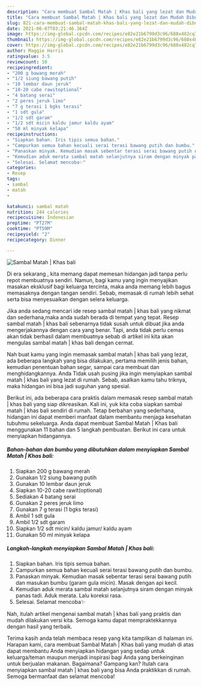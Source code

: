 ```yaml
---
description: "Cara membuat Sambal Matah | Khas bali yang lezat dan Mudah Dibuat"
title: "Cara membuat Sambal Matah | Khas bali yang lezat dan Mudah Dibuat"
slug: 821-cara-membuat-sambal-matah-khas-bali-yang-lezat-dan-mudah-dibuat
date: 2021-06-07T03:21:46.364Z
image: https://img-global.cpcdn.com/recipes/e82e21b6799d3c96/680x482cq70/sambal-matah-khas-bali-foto-resep-utama.jpg
thumbnail: https://img-global.cpcdn.com/recipes/e82e21b6799d3c96/680x482cq70/sambal-matah-khas-bali-foto-resep-utama.jpg
cover: https://img-global.cpcdn.com/recipes/e82e21b6799d3c96/680x482cq70/sambal-matah-khas-bali-foto-resep-utama.jpg
author: Maggie Harris
ratingvalue: 3.5
reviewcount: 10
recipeingredient:
- "200 g bawang merah"
- "1/2 siung bawang putih"
- "10 lembar daun jeruk"
- "10-20 cabe rawitoptional"
- "4 batang serai"
- "2 peres jeruk limo"
- "7 g terasi 1 bgks terasi"
- "1 sdt gula"
- "1/2 sdt garam"
- "1/2 sdt micin kaldu jamur kaldu ayam"
- "50 ml minyak kelapa"
recipeinstructions:
- "Siapkan bahan. Iris tipis semua bahan."
- "Campurkan semua bahan kecuali serai terasi bawang putih dan bumbu."
- "Panaskan minyak. Kemudian masak sebentar terasi serai bawang putih dan masukan bumbu (garam gula micin). Masak dengan api kecil."
- "Kemudian aduk merata sambal matah selanjutnya siram dengan minyak panas tadi. Aduk merata. Lalu koreksi rasa."
- "Selesai. Selamat mencoba✨"
categories:
- Resep
tags:
- sambal
- matah
- 

katakunci: sambal matah  
nutrition: 244 calories
recipecuisine: Indonesian
preptime: "PT27M"
cooktime: "PT59M"
recipeyield: "2"
recipecategory: Dinner

---
```



![Sambal Matah | Khas bali](https://img-global.cpcdn.com/recipes/e82e21b6799d3c96/680x482cq70/sambal-matah-khas-bali-foto-resep-utama.jpg)

Di era  sekarang , kita memang dapat memesan hidangan jadi tanpa perlu repot membuatnya sendiri. Namun, bagi kamu yang ingin menyajikan masakan eksklusif bagi keluarga tercinta, maka anda memang lebih bagus memasaknya dengan tangan sendiri. Sebab, memasak di rumah lebih sehat serta bisa menyesuaikan dengan selera keluarga.

Jika anda sedang mencari ide resep sambal matah | khas bali yang nikmat dan sederhana,maka anda sudah berada di tempat yang tepat. Resep sambal matah | khas bali  sebenarnya tidak susah untuk dibuat jika anda mengerjakannya dengan cara yang benar. Tapi, anda tidak perlu cemas akan tidak berhasil dalam membuatnya 
sebab di artikel ini kita akan mengulas sambal matah | khas bali dengan cermat.  



Nah buat kamu yang ingin memasak sambal matah | khas bali yang lezat, ada beberapa langkah yang bisa dilakukan, pertama memilih jenis bahan, kemudian penentuan bahan segar, sampai cara membuat dan menghidangkannya. Anda Tidak usah pusing jika ingin menyiapkan sambal matah | khas bali yang lezat di rumah. Sebab, asalkan kamu  tahu triknya, maka hidangan ini bisa jadi suguhan yang spesial.

Berikut ini, ada beberapa cara praktis  dalam memasak resep sambal matah | khas bali yang siap dikreasikan. Kali ini, yuk kita coba siapkan sambal matah | khas bali sendiri di rumah. Tetap berbahan yang sederhana, hidangan ini dapat memberi manfaat dalam membantu menjaga kesehatan tubuhmu sekeluarga. Anda dapat membuat Sambal Matah | Khas bali menggunakan 11 bahan dan 5 langkah pembuatan. Berikut ini cara untuk menyiapkan hidangannya.

<!--inarticleads1-->

##### Bahan-bahan dan bumbu yang dibutuhkan dalam menyiapkan Sambal Matah | Khas bali:

1. Siapkan 200 g bawang merah
1. Gunakan 1/2 siung bawang putih
1. Gunakan 10 lembar daun jeruk
1. Siapkan 10-20 cabe rawit(optional)
1. Sediakan 4 batang serai
1. Gunakan 2 peres jeruk limo
1. Gunakan 7 g terasi (1 bgks terasi)
1. Ambil 1 sdt gula
1. Ambil 1/2 sdt garam
1. Siapkan 1/2 sdt micin/ kaldu jamur/ kaldu ayam
1. Gunakan 50 ml minyak kelapa




<!--inarticleads2-->

##### Langkah-langkah menyiapkan Sambal Matah | Khas bali:

1. Siapkan bahan. Iris tipis semua bahan.
1. Campurkan semua bahan kecuali serai terasi bawang putih dan bumbu.
1. Panaskan minyak. Kemudian masak sebentar terasi serai bawang putih dan masukan bumbu (garam gula micin). Masak dengan api kecil.
1. Kemudian aduk merata sambal matah selanjutnya siram dengan minyak panas tadi. Aduk merata. Lalu koreksi rasa.
1. Selesai. Selamat mencoba✨




Nah, itulah artikel mengenai  sambal matah | khas bali  yang praktis dan mudah dilakukan versi kita. Semoga kamu dapat mempraktekkannya dengan hasil yang terbaik. 

Terima kasih anda telah membaca resep yang kita tampilkan di halaman ini. Harapan kami, cara membuat  Sambal Matah | Khas bali yang mudah di atas dapat membantu Anda menyiapkan hidangan yang sedap untuk keluarga/teman maupun menjadi inspirasi bagi Anda yang berkeinginan untuk berjualan makanan. Bagaimana? Gampang kan? Itulah cara menyiapkan sambal matah | khas bali yang bisa Anda praktikkan di rumah. Semoga bermanfaat dan selamat mencoba!

